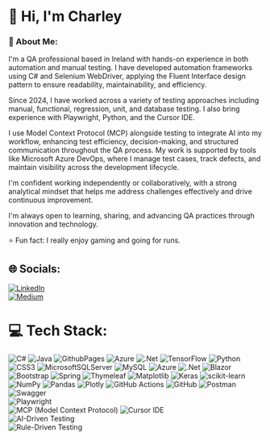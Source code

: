 # 👋 Hi, I'm Charley

### 💫 About Me:
I'm a QA professional based in Ireland with hands-on experience in both automation and manual testing. I have developed automation frameworks using C# and Selenium WebDriver, applying the Fluent Interface design pattern to ensure readability, maintainability, and efficiency.

Since 2024, I have worked across a variety of testing approaches including manual, functional, regression, unit, and database testing. I also bring experience with Playwright, Python, and the Cursor IDE.

I use Model Context Protocol (MCP) alongside testing to integrate AI into my workflow, enhancing test efficiency, decision-making, and structured communication throughout the QA process. My work is supported by tools like Microsoft Azure DevOps, where I manage test cases, track defects, and maintain visibility across the development lifecycle.

I'm confident working independently or collaboratively, with a strong analytical mindset that helps me address challenges effectively and drive continuous improvement.

I'm always open to learning, sharing, and advancing QA practices through innovation and technology.

⭐ Fun fact: I really enjoy gaming and going for runs.


## 🌐 Socials:
[![LinkedIn](https://img.shields.io/badge/LinkedIn-%230077B5.svg?logo=linkedin&logoColor=white)](https://www.linkedin.com/in/charley-rutledge/)  
[![Medium](https://img.shields.io/badge/Medium-12100E.svg?logo=medium&logoColor=white)](https://medium.com/@charleysQA)


# 💻 Tech Stack:
![C#](https://img.shields.io/badge/c%23-%23239120.svg?style=for-the-badge&logo=csharp&logoColor=white) ![Java](https://img.shields.io/badge/java-%23ED8B00.svg?style=for-the-badge&logo=openjdk&logoColor=white) ![GithubPages](https://img.shields.io/badge/github%20pages-121013?style=for-the-badge&logo=github&logoColor=white) ![Azure](https://img.shields.io/badge/azure-%230072C6.svg?style=for-the-badge&logo=microsoftazure&logoColor=white) ![.Net](https://img.shields.io/badge/.NET-5C2D91?style=for-the-badge&logo=.net&logoColor=white) ![TensorFlow](https://img.shields.io/badge/TensorFlow-%23FF6F00.svg?style=for-the-badge&logo=TensorFlow&logoColor=white) ![Python](https://img.shields.io/badge/python-3670A0?style=for-the-badge&logo=python&logoColor=ffdd54) ![CSS3](https://img.shields.io/badge/css3-%231572B6.svg?style=for-the-badge&logo=css3&logoColor=white) ![MicrosoftSQLServer](https://img.shields.io/badge/Microsoft%20SQL%20Server-CC2927?style=for-the-badge&logo=microsoft%20sql%20server&logoColor=white) ![MySQL](https://img.shields.io/badge/mysql-4479A1.svg?style=for-the-badge&logo=mysql&logoColor=white) ![Azure](https://img.shields.io/badge/azure-%230072C6.svg?style=for-the-badge&logo=microsoftazure&logoColor=white) ![.Net](https://img.shields.io/badge/.NET-5C2D91?style=for-the-badge&logo=.net&logoColor=white) ![Blazor](https://img.shields.io/badge/blazor-%235C2D91.svg?style=for-the-badge&logo=blazor&logoColor=white) ![Bootstrap](https://img.shields.io/badge/bootstrap-%238511FA.svg?style=for-the-badge&logo=bootstrap&logoColor=white) ![Spring](https://img.shields.io/badge/spring-%236DB33F.svg?style=for-the-badge&logo=spring&logoColor=white) ![Thymeleaf](https://img.shields.io/badge/Thymeleaf-%23005C0F.svg?style=for-the-badge&logo=Thymeleaf&logoColor=white) ![Matplotlib](https://img.shields.io/badge/Matplotlib-%23ffffff.svg?style=for-the-badge&logo=Matplotlib&logoColor=black) ![Keras](https://img.shields.io/badge/Keras-%23D00000.svg?style=for-the-badge&logo=Keras&logoColor=white) ![scikit-learn](https://img.shields.io/badge/scikit--learn-%23F7931E.svg?style=for-the-badge&logo=scikit-learn&logoColor=white) ![NumPy](https://img.shields.io/badge/numpy-%23013243.svg?style=for-the-badge&logo=numpy&logoColor=white) ![Pandas](https://img.shields.io/badge/pandas-%23150458.svg?style=for-the-badge&logo=pandas&logoColor=white) ![Plotly](https://img.shields.io/badge/Plotly-%233F4F75.svg?style=for-the-badge&logo=plotly&logoColor=white) ![GitHub Actions](https://img.shields.io/badge/github%20actions-%232671E5.svg?style=for-the-badge&logo=githubactions&logoColor=white) ![GitHub](https://img.shields.io/badge/github-%23121011.svg?style=for-the-badge&logo=github&logoColor=white) ![Postman](https://img.shields.io/badge/Postman-FF6C37?style=for-the-badge&logo=postman&logoColor=white) ![Swagger](https://img.shields.io/badge/-Swagger-%23Clojure?style=for-the-badge&logo=swagger&logoColor=white)  
![Playwright](https://img.shields.io/badge/-Playwright-%2300ADBC?style=for-the-badge&logo=playwright&logoColor=white)  
![MCP (Model Context Protocol)](https://img.shields.io/badge/-MCP_(Model_Context_Protocol)-grey?style=for-the-badge)  
![Cursor IDE](https://img.shields.io/badge/-Cursor_IDE-%231e1e1e?style=for-the-badge)  
![AI-Driven Testing](https://img.shields.io/badge/-AI--Driven_Testing-blue?style=for-the-badge)  
![Rule-Driven Testing](https://img.shields.io/badge/-Rule--Driven_Testing-darkgreen?style=for-the-badge)
<!-- Proudly created with GPRM ( https://gprm.itsvg.in ) -->

